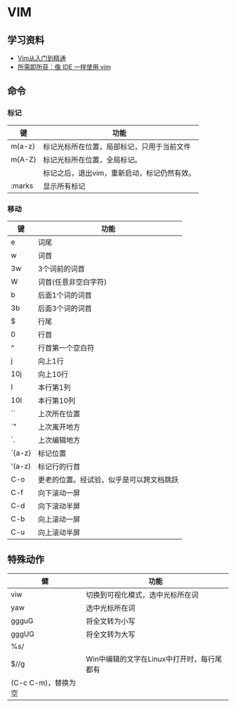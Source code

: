 # VIM

## 学习资料

- [Vim从入门到精通](https://github.com/wsdjeg/vim-galore-zh_cn)
- [所需即所获：像 IDE 一样使用 vim](https://github.com/yangyangwithgnu/use_vim_as_ide)


## 命令

### 标记
| 键     | 功能                                        |
|--------|---------------------------------------------|
| m{a-z} | 标记光标所在位置，局部标记，只用于当前文件  |
| m{A-Z} | 标记光标所在位置，全局标记。                |
|        | 标记之后，退出vim，重新启动，标记仍然有效。 |
| :marks | 显示所有标记                                |

### 移动

| 键     | 功能                                     |
|--------|------------------------------------------|
| e      | 词尾                                     |
| w      | 词首                                     |
| 3w     | 3个词前的词首                            |
| W      | 词首(任意非空白字符)                     |
| b      | 后面1个词的词首                          |
| 3b     | 后面3个词的词首                          |
| $      | 行尾                                     |
| 0      | 行首                                     |
| ^      | 行首第一个空白符                         |
| j      | 向上1行                                  |
| 10j    | 向上10行                                 |
| I      | 本行第1列                                |
| 10I    | 本行第10列                               |
| ``     | 上次所在位置                             |
| `"     | 上次离开地方                             |
| `.     | 上次编辑地方                             |
| `{a-z} | 标记位置                                 |
| '(a-z) | 标记行的行首                             |
| C-o    | 更老的位置。经试验，似乎是可以跨文档跳跃 |
| C-f    | 向下滚动一屏                             |
| C-d    | 向下滚动半屏                             |
| C-b    | 向上滚动一屏                             |
| C-u    | 向上滚动半屏                             |


## 特殊动作

| 健        | 功能                                                            |
|-----------|-----------------------------------------------------------------|
| viw       | 切换到可视化模式，选中光标所在词                                |
| yaw       | 选中光标所在词                                                  |
| ggguG     | 将全文转为小写                                                  |
| gggUG     | 将全文转为大写                                                  |
| %s/$//g | Win中编辑的文字在Linux中打开时，每行尾都有(C-c C-m)，替换为空 |

